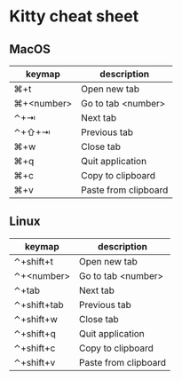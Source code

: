 # Kitty cheat sheet

## MacOS

| keymap | description |
|--------|-------------|
| ⌘+t | Open new tab |
| ⌘+\<number> | Go to tab \<number> |
| ⌃+⇥ | Next tab |
| ⌃+⇧+⇥ | Previous tab |
| ⌘+w | Close tab |
| ⌘+q | Quit application |
| ⌘+c | Copy to clipboard |
| ⌘+v | Paste from clipboard |

## Linux

| keymap | description |
|--------|-------------|
| ⌃+shift+t | Open new tab |
| ⌃+\<number> | Go to tab \<number> |
| ⌃+tab | Next tab |
| ⌃+shift+tab | Previous tab |
| ⌃+shift+w | Close tab |
| ⌃+shift+q | Quit application |
| ⌃+shift+c | Copy to clipboard |
| ⌃+shift+v | Paste from clipboard |
